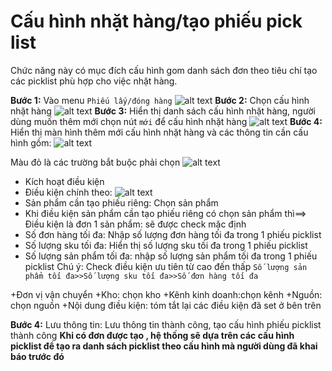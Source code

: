 # Cấu hình nhặt hàng/tạo phiếu pick list
Chức năng này có mục đích cấu hình gom danh sách đơn theo tiêu chí tạo các picklist phù hợp cho việc nhặt hàng.

**Bước 1:** Vào menu ```Phiếu lấy/đóng hàng```
![alt text](./khovan/setpicklist1.png)
**Bước 2:** Chọn cấu hình nhặt hàng
![alt text](./khovan/setpicklist.png)
**Bước 3:** Hiển thị danh sách cấu hình nhặt hàng, người dùng muốn thêm mới chọn nút ```mới``` để cấu hình nhặt hàng
![alt text](./khovan/setpicklist-2.png)
**Bước 4:** Hiển thị màn hình thêm mới cấu hình nhặt hàng và các thông tin cần cấu hình gồm:
![alt text](./khovan/setpicklist-3.png)

Màu đỏ là các trường bắt buộc phải chọn
![alt text](./khovan/setpicklist1-1.png)

+ Kích hoạt điều kiện
+ Điều kiện chính theo: ![alt text](./khovan/setpicklistdieukienchinh.png)
+ Sản phẩm cần tạo phiếu riêng: Chọn sản phẩm
+ Khi điều kiện sản phẩm cần tạo phiếu riêng có chọn sản phẩm thì==> Điều kiện là đơn 1 sản phẩm: sẽ được check mặc định
+ Số đơn hàng tối đa: Nhập số lượng đơn hàng tối đa trong 1 phiếu picklist
+ Số lượng sku tối đa: Hiển thị số lượng sku tối đa trong 1 phiếu picklist
+ Số lượng sản phẩm tối đa: nhập số lượng sản phẩm tối đa trong 1 phiếu picklist
Chú ý: Check điều kiện ưu tiên từ cao đến thấp
`Số lượng sản phẩm tối đa>>Số lượng sku tối đa>>Số đơn hàng tối đa`

+Đơn vị vận chuyển
+Kho: chọn kho
+Kênh kinh doanh:chọn kênh
+Nguồn: chọn nguồn
+Nội dung điều kiện: tóm tắt lại các điều kiện đã set ở bên trên

**Bước 4:** Lưu thông tin: Lưu thông tin thành công, tạo cấu hình phiếu picklist thành công
**Khi có đơn được tạo , hệ thống sẽ dựa trên các cấu hình picklist để tạo ra danh sách picklist theo cấu hình mà người dùng đã khai báo trước đó**